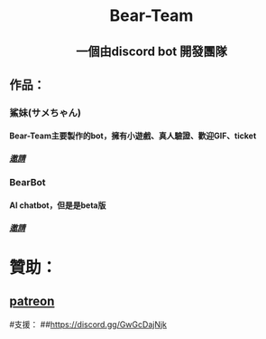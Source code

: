 <h1 align="center">
  Bear-Team
</h1>
<h2 align="center">
一個由discord bot 開發團隊
</h2>

## 作品：
### 鯊妹(サメちゃん)
#### Bear-Team主要製作的bot，擁有小遊戲、真人驗證、歡迎GIF、ticket
##### [邀請](https://discord.com/api/oauth2/authorize?client_id=888278703975579698&permissions=1099780122646&scope=bot%20applications.commands)

### BearBot
#### AI chatbot，但是是beta版
##### [邀請](https://discord.com/api/oauth2/authorize?client_id=955973603889926234&permissions=66560&scope=bot)

# 贊助：
## [patreon](https://www.patreon.com/bear_team)

#支援：
##https://discord.gg/GwGcDajNjk
